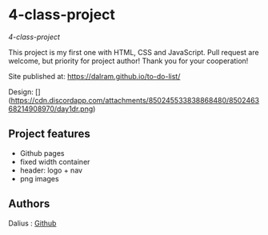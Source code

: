 # 4-class-project

_4-class-project_

This project is my first one with HTML, CSS and JavaScript. Pull request are welcome, but priority for project author! Thank you for your cooperation!

Site published at: https://dalram.github.io/to-do-list/

Design: [] (https://cdn.discordapp.com/attachments/850245533838868480/850246368214908970/day1dr.png)

## Project features

-   Github pages
-   fixed width container
-   header: logo + nav
-   png images

## Authors

Dalius : [Github](https://github.com/dalram)